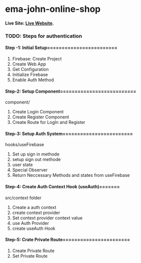 # ema-john-online-shop

#### Live Site: [Live Website](https://ema-john-shop-online.netlify.app/).


 ### TODO: Steps for authentication

#### Step -1: Initial Setup========================
1. Firebase: Create Project
2. Create Web App
3. Get Configuration
4. Initialize Firebase
5. Enable Auth Method

#### Step-2: Setup Component==========================
component/
1. Create Login Component
2. Create Register Component
3. Create Route for LogIn and Register

#### Step-3: Setup Auth System========================
hooks/useFirebase
1. Set up sign in methode
2. setup sign out methode
3. user state
4. Special Observer
5. Return Neccessary Methods and states from useFirebase

#### Step-4: Create Auth Context Hook (useAuth)=======
src/context folder
1. Create a auth context
2. create context provider
3. Set context provider context value
4. use Auth Provider
5. create useAuth Hook

#### Step-5: Crate Private Route=======================
1. Create Private Route
2. Set Private Route
